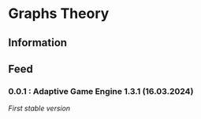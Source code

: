 # Graphs Theory

## Information

## Feed
### 0.0.1 : Adaptive Game Engine 1.3.1 (16.03.2024)
*First stable version*